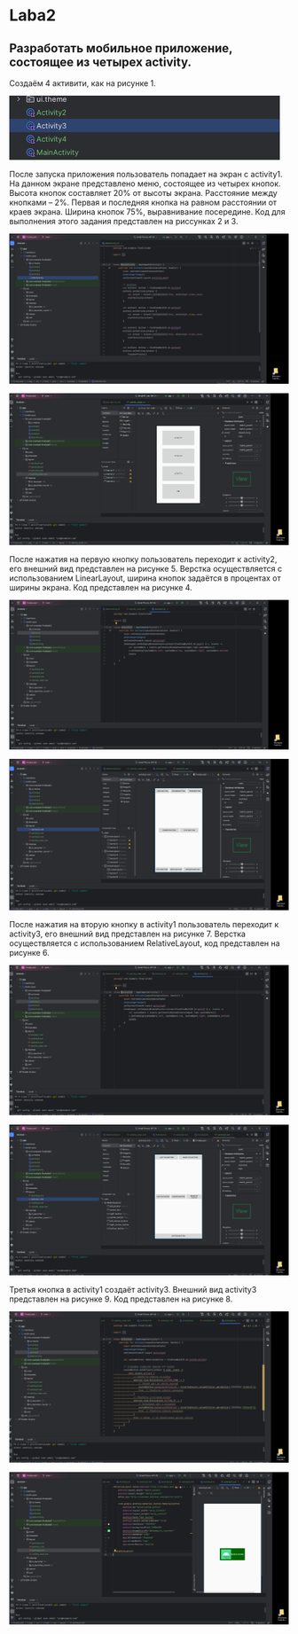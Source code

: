 # Laba2
## Разработать мобильное приложение, состоящее из четырех activity. 
Создаём 4 активити, как на рисунке 1.

![1](https://github.com/Ma4eta4/Laba2/blob/main/1.png)

После запуска приложения пользователь попадает на экран с  activity1. На данном экране представлено меню, состоящее из четырех кнопок. Высота кнопок составляет 20% от высоты экрана. Расстояние между кнопками – 2%. Первая и последняя кнопка на равном расстоянии от краев экрана. Ширина кнопок 75%, выравнивание посередине. Код для выполнения этого задания представлен на риссунках 2 и 3.

![2](https://github.com/Ma4eta4/Laba2/blob/main/2.png)

![3](https://github.com/Ma4eta4/Laba2/blob/main/3.png)

После нажатия на первую кнопку пользователь переходит к activity2, его внешний вид представлен на рисунке 5. Верстка осуществляется с использованием LinearLayout, ширина кнопок задаётся в процентах от ширины экрана. Код представлен на рисунке 4.

![4](https://github.com/Ma4eta4/Laba2/blob/main/4.png)

![5](https://github.com/Ma4eta4/Laba2/blob/main/5.png)

После нажатия на вторую кнопку в activity1 пользователь переходит к activity3, его внешний вид представлен на рисунке 7. Верстка осуществляется с использованием RelativeLayout, код представлен на рисунке 6.

![6](https://github.com/Ma4eta4/Laba2/blob/main/6.png)

![7](https://github.com/Ma4eta4/Laba2/blob/main/7.png)

Третья кнопка в activity1 создаёт activity3. Внешний вид activity3 представлен на рисунке 9. Код представлен на рисунке 8.

![8](https://github.com/Ma4eta4/Laba2/blob/main/8.png)

![9](https://github.com/Ma4eta4/Laba2/blob/main/9.png)
